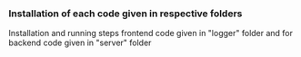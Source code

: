 ### Installation of each code given in respective folders

Installation and running steps frontend code given in "logger" folder and for backend code given in "server" folder
